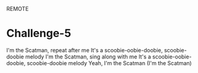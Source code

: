 REMOTE
# Challenge-5
I'm the Scatman, repeat after me
It's a scoobie-oobie-doobie, scoobie-doobie melody
I'm the Scatman, sing along with me
It's a scoobie-oobie-doobie, scoobie-doobie melody
Yeah, I'm the Scatman (I'm the Scatman)
